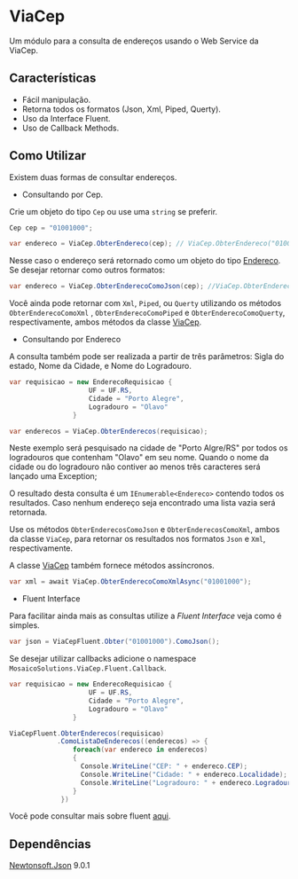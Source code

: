 # ViaCep
Um módulo para a consulta de endereços usando o Web Service da ViaCep.

## Características

* Fácil manipulação.
* Retorna todos os formatos (Json, Xml, Piped, Querty).
* Uso da Interface Fluent.
* Uso de Callback Methods.

## Como Utilizar

Existem duas formas de consultar endereços.

* Consultando por Cep.

Crie um objeto do tipo `Cep` ou use uma `string` se preferir.

``` c#
Cep cep = "01001000";

var endereco = ViaCep.ObterEndereco(cep); // ViaCep.ObterEndereco("01001000");

```
Nesse caso o endereço será retornado como um objeto do tipo [Endereco](MosaicoSolutions.ViaCep/Modelos/Endereco.cs).
Se desejar retornar como outros formatos:

``` c#
var endereco = ViaCep.ObterEnderecoComoJson(cep); //ViaCep.ObterEnderecoComoJson("01001000");
```
Você ainda pode retornar com `Xml`, `Piped`, ou `Querty` utilizando os métodos `ObterEnderecoComoXml` , `ObterEnderecoComoPiped` e 
`ObterEnderecoComoQuerty`, respectivamente, ambos métodos da classe [ViaCep](MosaicoSolutions.ViaCep/ViaCep.cs).

* Consultando por Endereco

A consulta também pode ser realizada a partir de três parâmetros: Sigla do estado, Nome da Cidade, e Nome do Logradouro.

``` c#
var requisicao = new EnderecoRequisicao {
                    UF = UF.RS,
                    Cidade = "Porto Alegre",
                    Logradouro = "Olavo"
                }

var enderecos = ViaCep.ObterEnderecos(requisicao);
```
Neste exemplo será pesquisado na cidade de "Porto Algre/RS" por todos os logradouros que contenham "Olavo" em seu nome. 
Quando o nome da cidade ou do logradouro não contiver ao menos três caracteres será lançado uma Exception;

O resultado desta consulta é um `IEnumerable<Endereco>` contendo todos os resultados. Caso nenhum endereço seja encontrado uma lista vazia será retornada.

Use os métodos `ObterEnderecosComoJson` e `ObterEnderecosComoXml`, ambos da classe `ViaCep`, para retornar os resultados nos formatos 
`Json` e `Xml`, respectivamente.

A classe [ViaCep](MosaicoSolutions.ViaCep/ViaCep.cs) também fornece métodos assíncronos.

``` c#
var xml = await ViaCep.ObterEnderecoComoXmlAsync("01001000");
```

* Fluent Interface

Para facilitar ainda mais as consultas utilize a *Fluent Interface* veja como é simples.

``` c#
var json = ViaCepFluent.Obter("01001000").ComoJson();
```
Se desejar utilizar callbacks adicione o namespace `MosaicoSolutions.ViaCep.Fluent.Callback`.

``` c#
var requisicao = new EnderecoRequisicao {
                    UF = UF.RS,
                    Cidade = "Porto Alegre",
                    Logradouro = "Olavo"
                }

ViaCepFluent.ObterEnderecos(requisicao)
            .ComoListaDeEnderecos((enderecos) => {
                foreach(var endereco in enderecos)
                {
                  Console.WriteLine("CEP: " + endereco.CEP);
                  Console.WriteLine("Cidade: " + endereco.Localidade);
                  Console.WriteLine("Logradouro: " + endereco.Logradouro);
                }
             })
```

Você pode consultar mais sobre fluent [aqui](MosaicoSolutions.ViaCep/Fluent).

## Dependências

[Newtonsoft.Json](http://www.newtonsoft.com/json) 9.0.1 
